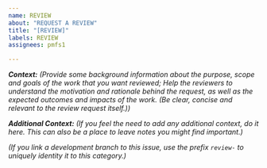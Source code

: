 ```yaml
---
name: REVIEW
about: "REQUEST A REVIEW"
title: "[REVIEW]"
labels: REVIEW
assignees: pmfs1

---
```


***Context:*** *(Provide some background information about the purpose, scope and goals of the work that you want reviewed; Help the reviewers to understand the motivation and rationale behind the request, as well as the expected outcomes and impacts of the work. (Be clear, concise and relevant to the review request itself.))*

***Additional Context:*** *(If you feel the need to add any additional context, do it here. This can also be a place to leave notes you might find important.)*

*(If you link a development branch to this issue, use the prefix `review-` to uniquely identity it to this category.)*
